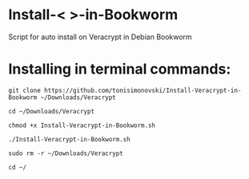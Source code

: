 # Install-< >-in-Bookworm
Script for auto install on Veracrypt in Debian Bookworm 

# Installing in terminal commands:

    git clone https://github.com/tonisimonovski/Install-Veracrypt-in-Bookworm ~/Downloads/Veracrypt
    
    cd ~/Downloads/Veracrypt

    chmod +x Install-Veracrypt-in-Bookworm.sh

    ./Install-Veracrypt-in-Bookworm.sh

    sudo rm -r ~/Downloads/Veracrypt

    cd ~/
